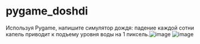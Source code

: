 # pygame_doshdi
Используя Pygame, напишите симулятор дождя: падение каждой сотни капель приводит к подъему уровня воды на 1 пиксель.![image](https://github.com/Bkey-201/pygame_doshdi/assets/114351155/10c8dfde-cca8-4de3-a2fa-ae182349e00a)
![image](https://github.com/Bkey-201/pygame_doshdi/assets/114351155/8bd01828-45d1-45b2-b872-23999a201937)
